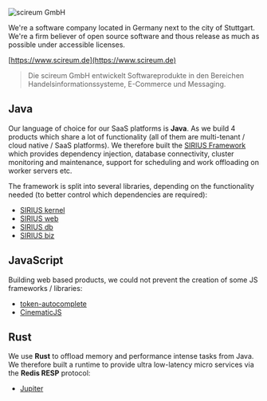![scireum GmbH](https://scireum.de/wp-content/uploads/2021/07/cropped-logo_scireum3-300x98.png)



We're a software company located in Germany next to the city of Stuttgart. We're a firm believer of open source software and thous release as much as possible under accessible licenses.

[https://www.scireum.de](https://www.scireum.de)

> Die scireum GmbH entwickelt Softwareprodukte in den Bereichen Handelsinformationssysteme, E-Commerce und Messaging.

## Java

Our language of choice for our SaaS platforms is **Java**. As we build 4 products which share a lot of functionality (all of them are multi-tenant / cloud native / SaaS platforms). We therefore built the [SIRIUS Framework](https://github.com/scireum/sirius-kernel) which provides dependency injection, database connectivity, cluster monitoring and maintenance, support for scheduling and work offloading on worker servers etc.

The framework is split into several libraries, depending on the functionality needed (to better control which dependencies are required):
* [SIRIUS kernel](https://github.com/scireum/sirius-kernel)
* [SIRIUS web](https://github.com/scireum/sirius-web)
* [SIRIUS db](https://github.com/scireum/sirius-db)
* [SIRIUS biz](https://github.com/scireum/sirius-biz)

## JavaScript

Building web based products, we could not prevent the creation of some JS frameworks / libraries:

* [token-autocomplete](https://github.com/scireum/token-autocomplete)
* [CinematicJS](https://github.com/scireum/CinematicJS)

## Rust

We use **Rust** to offload memory and performance intense tasks from Java. We therefore built a runtime to provide ultra low-latency micro services via the **Redis RESP** protocol:
* [Jupiter](https://github.com/scireum/jupiter)
